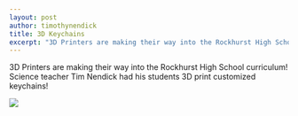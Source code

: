 ```yaml
---
layout: post
author: timothynendick
title: 3D Keychains
excerpt: "3D Printers are making their way into the Rockhurst High School curriculum"
---
```


3D Printers are making their way into the Rockhurst High School curriculum! Science teacher Tim Nendick had his students 3D print customized keychains!


<div class="flex-wrapper">
  <img src="{{site.baseurl}}/img/20161018_124720.jpg">
</div>
